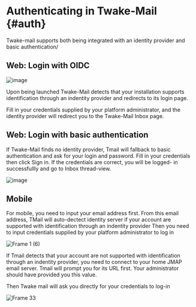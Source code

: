 # Authenticating in Twake-Mail {#auth}

Twake-mail supports both being integrated with an identity provider and basic authentication/

## Web: Login with OIDC

![image](https://github.com/user-attachments/assets/21eca674-11fe-4957-9398-d195ee96e544)


Upon being launched Twake-Mail detects that your installation supports identification through an indentity provider and redirects to its login page.

Fill in your credentials supplied by your platform administrator, and the identity provider will redirect you to the Twake-Mail Inbox page.

## Web: Login with basic authentication

If Twake-Mail finds no identity provider, Tmail will fallback to basic authentication and ask for your login and password. Fill in your credentials then click Sign in. 
If the credentials are correct, you will be logged- in successfullly and go to Inbox thread-view. 

![image](https://github.com/linagora/tmail-flutter/assets/68209176/7f086dd6-689e-4391-a77b-7408f4793ac2)

## Mobile

For mobile, you need to input your email address first. From this email address, TMail will auto-dectect identity server if your account are supported with identification through an indentity provider  Then you need to input credentials supplied by your platform administrator to log in

![Frame 1 (6)](https://github.com/user-attachments/assets/6e0fa8b2-bb08-4fc1-8e6a-607c23a70418)


If Tmail detects that  your account are not supported with identification through an indentity provider,  you need to connect to your home JMAP email server. Tmail will prompt you for its URL first. Your administrator should have provided you this value.

Then Twake mail will ask you directly for your credentials to log-in 

![Frame 33](https://github.com/linagora/tmail-flutter/assets/68209176/e2ecc279-95d0-4374-9d7f-7ab19ec9bac3)

